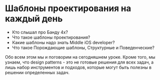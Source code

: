 # Шаблоны проектирования на каждый день

- Кто слышал про Банду 4х? 
- Что такое шаблоны проектирования? 
- Какие шаблоны надо знать Middle iOS developer?
- Что такое Порождающие шаблоны, Структурные и Поведенческие?

Обо всем этом мы и поговорим на сегодняшнем уроке. Кроме того, мы узнаем, что design patterns - это не готовые решения для всех задач, а лишь набор инструментов и подходов, которые могут быть полезны в решении определенных задач. 